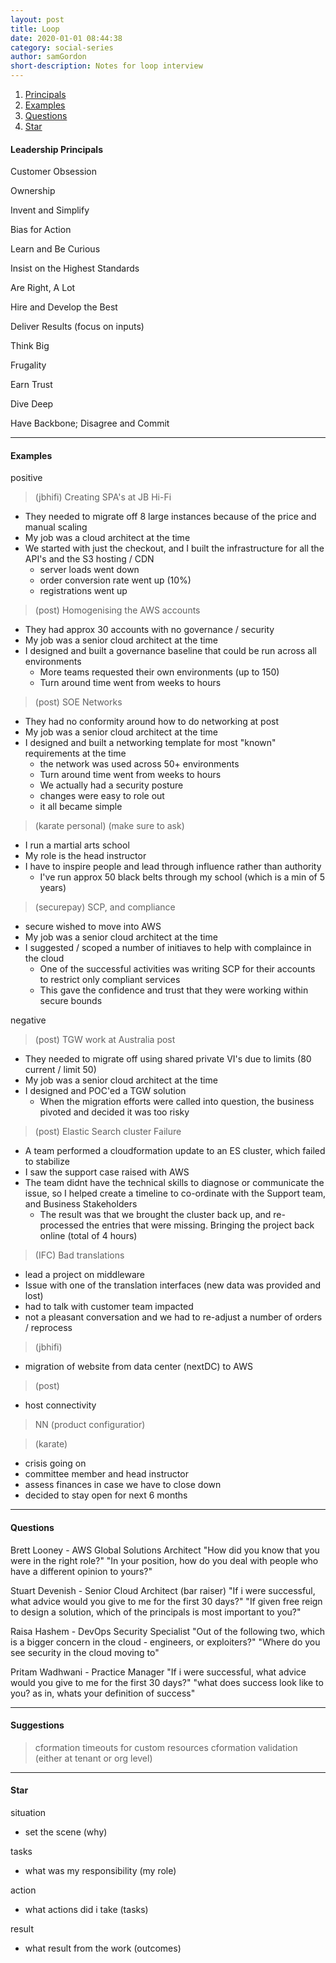 ```yaml
---
layout: post
title: Loop
date: 2020-01-01 08:44:38
category: social-series
author: samGordon
short-description: Notes for loop interview
---
```


1. [Principals](#principals)
2. [Examples](#examples)
3. [Questions](#questions)
4. [Star](#star)

<a name = "principals"></a>
#### Leadership Principals

Customer Obsession

Ownership

Invent and Simplify

Bias for Action

Learn and Be Curious

Insist on the Highest Standards

Are Right, A Lot

Hire and Develop the Best

Deliver Results (focus on inputs)

Think Big

Frugality

Earn Trust

Dive Deep

Have Backbone; Disagree and Commit

---

<a name = "examples"></a>
#### Examples

positive
> (jbhifi) Creating SPA's at JB Hi-Fi
  - They needed to migrate off 8 large instances because of the price and manual scaling
  - My job was a cloud architect at the time
  - We started with just the checkout, and I built the infrastructure for all the API's and the S3 hosting / CDN
    - server loads went down
    - order conversion rate went up (10%)
    - registrations went up

> (post) Homogenising the AWS accounts
  - They had approx 30 accounts with no governance / security
  - My job was a senior cloud architect at the time
  - I designed and built a governance baseline that could be run across all environments
    - More teams requested their own environments (up to 150)
    - Turn around time went from weeks to hours

> (post) SOE Networks
  - They had no conformity around how to do networking at post
  - My job was a senior cloud architect at the time
  - I designed and built a networking template for most "known" requirements at the time
    - the network was used across 50+ environments
    - Turn around time went from weeks to hours
    - We actually had a security posture
    - changes were easy to role out
    - it all became simple

> (karate personal) (make sure to ask)
  - I run a martial arts school
  - My role is the head instructor
  - I have to inspire people and lead through influence rather than authority
    - I've run approx 50 black belts through my school (which is a min of 5 years)

> (securepay) SCP, and compliance
  - secure wished to move into AWS
  - My job was a senior cloud architect at the time
  - I suggested / scoped a number of initiaves to help with complaince in the cloud
    - One of the successful activities was writing SCP for their accounts to restrict only compliant services
    - This gave the confidence and trust that they were working within secure bounds

negative
> (post) TGW work at Australia post
  - They needed to migrate off using shared private VI's due to limits (80 current / limit 50)
  - My job was a senior cloud architect at the time
  - I designed and POC'ed a TGW solution
    - When the migration efforts were called into question, the business pivoted and decided it was too risky

> (post) Elastic Search cluster Failure
  - A team performed a cloudformation update to an ES cluster, which failed to stabilize
  - I saw the support case raised with AWS
  - The team didnt have the technical skills to diagnose or communicate the issue, so I helped create a timeline to
    co-ordinate with the Support team, and Business Stakeholders
    - The result was that we brought the cluster back up, and re-processed the entries that were missing. Bringing the project back online
      (total of 4 hours)

> (IFC) Bad translations
  - lead a project on middleware
  - Issue with one of the translation interfaces (new data was provided and lost)
  - had to talk with customer team impacted
  - not a pleasant conversation and we had to re-adjust a number of orders / reprocess

> (jbhifi)
  - migration of website from data center (nextDC) to AWS
  
> (post)
  - host connectivity

> NN (product configuratior)

> (karate)
  - crisis going on
  - committee member and head instructor
  - assess finances in case we have to close down
  - decided to stay open for next 6 months

---

<a name = "questions"></a>
#### Questions


Brett Looney - AWS Global Solutions Architect
"How did you know that you were in the right role?"
"In your position, how do you deal with people who have a different opinion to yours?"

Stuart Devenish - Senior Cloud Architect (bar raiser)
"If i were successful, what advice would you give to me for the first 30 days?"
"If given free reign to design a solution, which of the principals is most important to you?"

Raisa Hashem - DevOps Security Specialist
"Out of the following two, which is a bigger concern in the cloud - engineers, or exploiters?"
"Where do you see security in the cloud moving to"

Pritam Wadhwani - Practice Manager
"If i were successful, what advice would you give to me for the first 30 days?"
"what does success look like to you? as in, whats your definition of success"

---

<a name = "suggestions"></a>
#### Suggestions

> cformation timeouts for custom resources
> cformation validation (either at tenant or org level)

---

<a name = "star"></a>
#### Star

situation
- set the scene (why)

tasks
- what was my responsibility (my role)

action
- what actions did i take (tasks)

result
- what result from the work (outcomes)
